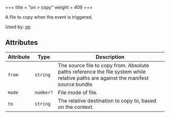 +++
title = "on > copy"
weight = 409
+++

A file to copy when the event is triggered.

Used by: [on](../on#blocks)


## Attributes

| Attribute | Type | Description |
|-----------|------|-------------|
| `from` | `string` | The source file to copy from. Absolute paths reference the file system while relative paths are against the manifest source bundle. |
| `mode` | `number?` | File mode of file. |
| `to` | `string` | The relative destination to copy to, based on the context. |
